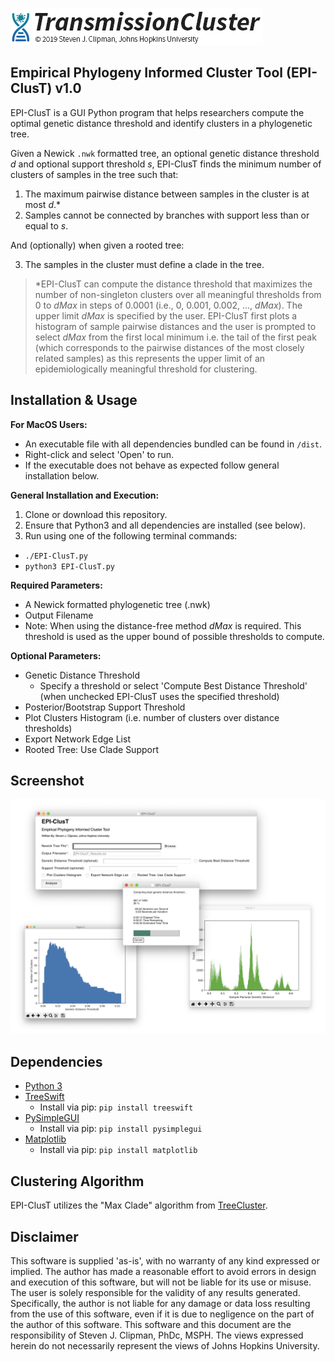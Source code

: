 ![logo](./resources/logo.png)
## Empirical Phylogeny Informed Cluster Tool (EPI-ClusT) v1.0
  EPI-ClusT is a GUI Python program that helps researchers compute the optimal genetic distance threshold and identify clusters in a phylogenetic tree.

  Given a Newick `.nwk` formatted tree, an optional genetic distance threshold *d* and optional support threshold *s*, EPI-ClusT finds the minimum number of clusters of samples in the tree such that:

  1. The maximum pairwise distance between samples in the cluster is at most *d*.\*
  2. Samples cannot be connected by branches with support less than or equal to *s*.

  And (optionally) when given a rooted tree:

  3. The samples in the cluster must define a clade in the tree.

  >\*EPI-ClusT can compute the distance threshold that maximizes the number of non-singleton clusters over all meaningful thresholds from 0 to *dMax* in steps of 0.0001 (i.e., 0, 0.001, 0.002, ..., *dMax*). The upper limit *dMax* is specified by the user. EPI-ClusT first plots a histogram of sample pairwise distances and the user is prompted to select *dMax* from the first local minimum i.e. the tail of the first peak (which corresponds to the pairwise distances of the most closely related samples) as this represents the upper limit of an epidemiologically meaningful threshold for clustering.

## Installation & Usage

  **For MacOS Users:**
  - An executable file with all dependencies bundled can be found in `/dist`.
  - Right-click and select 'Open' to run.
  - If the executable does not behave as expected follow general installation below.

  **General Installation and Execution:**
  1. Clone or download this repository.
  2. Ensure that Python3 and all dependencies are installed (see below).
  3. Run using one of the following terminal commands:
  - `./EPI-ClusT.py`
  - `python3 EPI-ClusT.py`

  **Required Parameters:**
  - A Newick formatted phylogenetic tree (.nwk)
  - Output Filename
  - Note: When using the distance-free method *dMax* is required. This threshold is used as the upper bound of possible thresholds to compute.

  **Optional Parameters:**
  - Genetic Distance Threshold
    - Specify a threshold or select 'Compute Best Distance Threshold' (when unchecked EPI-ClusT uses the specified threshold)
  - Posterior/Bootstrap Support Threshold
  - Plot Clusters Histogram (i.e. number of clusters over distance thresholds)
  - Export Network Edge List
  - Rooted Tree: Use Clade Support


## Screenshot
![Screenshot](./resources/s1.jpg)

## Dependencies
  * [Python 3](https://www.python.org/downloads/)
  * [TreeSwift](https://github.com/niemasd/TreeSwift)
    - Install via pip: `pip install treeswift`
  * [PySimpleGUI](https://pypi.org/project/PySimpleGUI/)
    - Install via pip: `pip install pysimplegui`
  * [Matplotlib](https://matplotlib.org/3.1.1/index.html)
    - Install via pip: `pip install matplotlib`



## Clustering Algorithm
EPI-ClusT utilizes the "Max Clade" algorithm from [TreeCluster](https://github.com/niemasd/TreeCluster).


## Disclaimer
This software is supplied 'as-is', with no warranty of any kind expressed or implied. The author has made a reasonable effort to avoid errors in design and execution of this software, but will not be liable for its use or misuse. The user is solely responsible for the validity of any results generated. Specifically, the author is not liable for any damage or data loss resulting from the use of this software, even if it is due to negligence on the part of the author of this software.
This software and this document are the responsibility of Steven J. Clipman, PhDc, MSPH. The views expressed herein do not necessarily represent the views of Johns Hopkins University.
